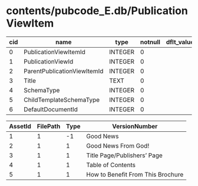 # contents/pubcode_E.db/PublicationViewItem

|cid|name|type|notnull|dflt_value|pk|
| - | -- | -- | ----- | -------- | - |
|0|PublicationViewItemId|INTEGER|0||1|
|1|PublicationViewId|INTEGER|0||0|
|2|ParentPublicationViewItemId|INTEGER|0||0|
|3|Title|TEXT|0||0|
|4|SchemaType|INTEGER|0||0|
|5|ChildTemplateSchemaType|INTEGER|0||0|
|6|DefaultDocumentId|INTEGER|0||0|

| AssetId | FilePath | Type | VersionNumber |
| - | - | - | - |
|1|1|-1|Good News|0|0|-1|
|2|1|1|Good News From God!|0||0|
|3|1|1|Title Page/Publishers’ Page|0||1|
|4|1|1|Table of Contents|0||2|
|5|1|1|How to Benefit From This Brochure|0||3|
